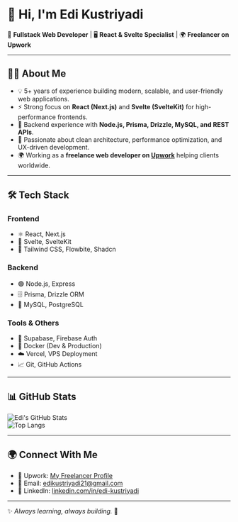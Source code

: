 # 👋 Hi, I'm Edi Kustriyadi  

🚀 **Fullstack Web Developer** | 🖥️ **React & Svelte Specialist** | 🌍 **Freelancer on Upwork**  

---

## 👨‍💻 About Me
- 💡 5+ years of experience building modern, scalable, and user-friendly web applications.  
- ⚡ Strong focus on **React (Next.js)** and **Svelte (SvelteKit)** for high-performance frontends.  
- 🔌 Backend experience with **Node.js, Prisma, Drizzle, MySQL, and REST APIs**.  
- 🌱 Passionate about clean architecture, performance optimization, and UX-driven development.  
- 🌍 Working as a **freelance web developer on [Upwork](https://www.upwork.com/edikustriyadi25)** helping clients worldwide.  

---

## 🛠️ Tech Stack

### Frontend
- ⚛️ React, Next.js  
- 🧡 Svelte, SvelteKit  
- 🎨 Tailwind CSS, Flowbite, Shadcn  

### Backend
- 🟢 Node.js, Express  
- 🗄️ Prisma, Drizzle ORM  
- 🐬 MySQL, PostgreSQL  

### Tools & Others
- 🔐 Supabase, Firebase Auth  
- 🐳 Docker (Dev & Production)  
- ☁️ Vercel, VPS Deployment  
- 📈 Git, GitHub Actions  

---

## 📊 GitHub Stats
![Edi's GitHub Stats](https://github-readme-stats.vercel.app/api?username=Edikustriyadi&show_icons=true&theme=radical)  
![Top Langs](https://github-readme-stats.vercel.app/api/top-langs/?username=Edikustriyadi&layout=compact&theme=radical)

---

## 🌍 Connect With Me
- 💼 Upwork: [My Freelancer Profile](https://www.upwork.com/edikustriyadi25)  
- 📧 Email: edikustriyadi21@gmail.com
- 💬 LinkedIn: [linkedin.com/in/edi-kustriyadi](https://linkedin.com/in/edi-kustriyadi)  

---

✨ *Always learning, always building.* 🚀
